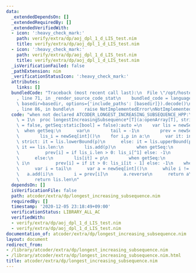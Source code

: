 ```yaml
---
data:
  _extendedDependsOn: []
  _extendedRequiredBy: []
  _extendedVerifiedWith:
  - icon: ':heavy_check_mark:'
    path: verify/extra/dp/aoj_dpl_1_d_LIS_test.nim
    title: verify/extra/dp/aoj_dpl_1_d_LIS_test.nim
  - icon: ':heavy_check_mark:'
    path: verify/extra/dp/aoj_dpl_1_d_LIS_test.nim
    title: verify/extra/dp/aoj_dpl_1_d_LIS_test.nim
  _isVerificationFailed: false
  _pathExtension: nim
  _verificationStatusIcon: ':heavy_check_mark:'
  attributes:
    links: []
  bundledCode: "Traceback (most recent call last):\n  File \"/opt/hostedtoolcache/Python/3.10.6/x64/lib/python3.10/site-packages/onlinejudge_verify/documentation/build.py\"\
    , line 71, in _render_source_code_stat\n    bundled_code = language.bundle(stat.path,\
    \ basedir=basedir, options={'include_paths': [basedir]}).decode()\n  File \"/opt/hostedtoolcache/Python/3.10.6/x64/lib/python3.10/site-packages/onlinejudge_verify/languages/nim.py\"\
    , line 86, in bundle\n    raise NotImplementedError\nNotImplementedError\n"
  code: "when not declared ATCODER_LONGEST_INCREASING_SUBSEQUENCE_HPP:\n  const ATCODER_LONGEST_INCREASING_SUBSEQUENCE_HPP*\
    \ = 1\n  proc longestIncreasingSubsequence*[T](a:openArray[T], strict:static[bool]\
    \ = false, getSeq:static[bool] = false):auto =\n    var lis = newSeq[T]()\n  \
    \  when getSeq:\n      var\n        tail = -1\n        prev = newSeq[int](a.len)\n\
    \        lis_i = newSeq[int]()\n    for i,p in a:\n      var it: int\n      when\
    \ strict: it = lis.lowerBound(p)\n      else: it = lis.upperBound(p)\n      if\
    \ it == lis.len:\n        lis.add(p)\n        when getSeq:\n          tail = i\n\
    \          prev[i] = if lis_i.len > 0: lis_i[^1] else: -1\n          lis_i.add(i)\n\
    \      else:\n        lis[it] = p\n        when getSeq:\n          lis_i[it] =\
    \ i\n          prev[i] = if it > 0: lis_i[it - 1] else: -1\n    when getSeq:\n\
    \      var i = tail\n      var a = newSeq[int]()\n      while i != -1:\n     \
    \   a.add(i)\n        i = prev[i]\n      a.reverse\n      return a\n    else:\n\
    \      return lis.len\n"
  dependsOn: []
  isVerificationFile: false
  path: atcoder/extra/dp/longest_increasing_subsequence.nim
  requiredBy: []
  timestamp: '2020-12-05 23:18:49+09:00'
  verificationStatus: LIBRARY_ALL_AC
  verifiedWith:
  - verify/extra/dp/aoj_dpl_1_d_LIS_test.nim
  - verify/extra/dp/aoj_dpl_1_d_LIS_test.nim
documentation_of: atcoder/extra/dp/longest_increasing_subsequence.nim
layout: document
redirect_from:
- /library/atcoder/extra/dp/longest_increasing_subsequence.nim
- /library/atcoder/extra/dp/longest_increasing_subsequence.nim.html
title: atcoder/extra/dp/longest_increasing_subsequence.nim
---
```


